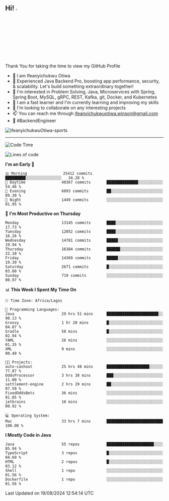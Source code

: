 <!-- BLOG-POST-LIST:START --><!-- BLOG-POST-LIST:END -->

## Hi! <img src="https://media.giphy.com/media/hvRJCLFzcasrR4ia7z/giphy.gif" width="4%"> 

Thank You for taking the time to view my GitHub Profile

- 👋 I am Ifeanyichukwu Otiwa
- 🚀 Experienced Java Backend Pro, boosting app performance, security, & scalability. Let's build something extraordinary together!
- 👀 I'm interested in Problem Solving, Java, Microservices with Spring, Spring Boot, MySQL, gRPC, REST, Kafka, git, Docker, and Kubernetes
- 🌱 I am a fast learner and I'm currently learning and improving my skills
- 💞️ I'm looking to collaborate on any interesting projects
- 📫 You can reach me through ifeanyichukwuotiwa.winson@gmail.com
- 🚀 #BackendEngineer

<p align="left" marginTop="10px"> <img src="https://komarev.com/ghpvc/?username=ifeanyichukwuOtiwa-sports&label=Profile%20views&color=0e75b6&style=for-the-badge" alt="ifeanyichukwuOtiwa-sports" /> </p>

***

<!--START_SECTION:waka-->
![Code Time](http://img.shields.io/badge/Code%20Time-2%2C799%20hrs%2059%20mins-blue)

![Lines of code](https://img.shields.io/badge/From%20Hello%20World%20I%27ve%20Written-17.7%20million%20lines%20of%20code-blue)

**I'm an Early 🐤** 

```text
🌞 Morning                25412 commits       █████████░░░░░░░░░░░░░░░░   34.28 % 
🌆 Daytime                40367 commits       ██████████████░░░░░░░░░░░   54.46 % 
🌃 Evening                6893 commits        ██░░░░░░░░░░░░░░░░░░░░░░░   09.30 % 
🌙 Night                  1449 commits        ░░░░░░░░░░░░░░░░░░░░░░░░░   01.95 % 
```
📅 **I'm Most Productive on Thursday** 

```text
Monday                   13145 commits       ████░░░░░░░░░░░░░░░░░░░░░   17.73 % 
Tuesday                  12052 commits       ████░░░░░░░░░░░░░░░░░░░░░   16.26 % 
Wednesday                14781 commits       █████░░░░░░░░░░░░░░░░░░░░   19.94 % 
Thursday                 16384 commits       ██████░░░░░░░░░░░░░░░░░░░   22.10 % 
Friday                   14369 commits       █████░░░░░░░░░░░░░░░░░░░░   19.39 % 
Saturday                 2671 commits        █░░░░░░░░░░░░░░░░░░░░░░░░   03.60 % 
Sunday                   719 commits         ░░░░░░░░░░░░░░░░░░░░░░░░░   00.97 % 
```


📊 **This Week I Spent My Time On** 

```text
🕑︎ Time Zone: Africa/Lagos

💬 Programming Languages: 
Java                     29 hrs 51 mins      ███████████████████████░░   90.13 % 
Groovy                   1 hr 20 mins        █░░░░░░░░░░░░░░░░░░░░░░░░   04.07 % 
Gradle                   58 mins             █░░░░░░░░░░░░░░░░░░░░░░░░   02.94 % 
YAML                     26 mins             ░░░░░░░░░░░░░░░░░░░░░░░░░   01.35 % 
XML                      9 mins              ░░░░░░░░░░░░░░░░░░░░░░░░░   00.49 % 

🐱‍💻 Projects: 
auto-cashout             25 hrs 48 mins      ███████████████████░░░░░░   77.87 % 
OddsProcessor            3 hrs 38 mins       ███░░░░░░░░░░░░░░░░░░░░░░   11.00 % 
settlement-engine        2 hrs 29 mins       ██░░░░░░░░░░░░░░░░░░░░░░░   07.50 % 
FixedOddsBets            36 mins             ░░░░░░░░░░░░░░░░░░░░░░░░░   01.85 % 
jetbrains                18 mins             ░░░░░░░░░░░░░░░░░░░░░░░░░   00.92 % 

💻 Operating System: 
Mac                      33 hrs 7 mins       █████████████████████████   100.00 % 
```

**I Mostly Code in Java** 

```text
Java                     55 repos            █████████████████████░░░░   85.94 % 
TypeScript               3 repos             █░░░░░░░░░░░░░░░░░░░░░░░░   04.69 % 
HTML                     2 repos             █░░░░░░░░░░░░░░░░░░░░░░░░   03.12 % 
Shell                    1 repo              ░░░░░░░░░░░░░░░░░░░░░░░░░   01.56 % 
Dockerfile               1 repo              ░░░░░░░░░░░░░░░░░░░░░░░░░   01.56 % 
```




 Last Updated on 19/08/2024 12:54:14 UTC
<!--END_SECTION:waka-->

<!--
<p align="center">
![trophy](https://github-profile-trophy.vercel.app/?username=ifeanyichukwuOtiwa-sports&theme=onedark) (https://github.com/ryo-ma/github-profile-trophy)
</p>
-->

<!---
ifeanyi-otiwa/ifeanyi-otiwa is a ✨ special ✨ repository because its `README.md` (this file) appears on your GitHub profile.
You can click the Preview link to take a look at your changes.
--->
